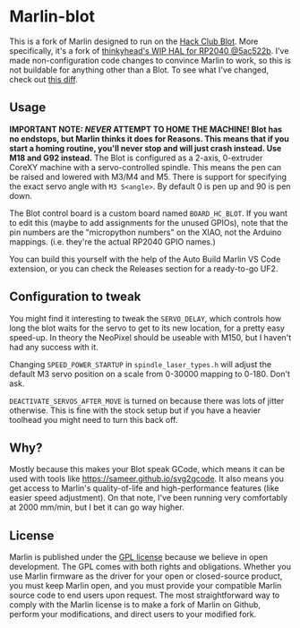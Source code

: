 # Marlin-blot
This is a fork of Marlin designed to run on the [Hack Club Blot](https://blot.hackclub.com). More specifically, it's a fork of [thinkyhead's WIP HAL for RP2040 @5ac522b](https://github.com/thinkyhead/Marlin/commit/5ac522b07955802094096c6e67d391eccea7f40e).
I've made non-configuration code changes to convince Marlin to work, so this is not buildable for anything other than a Blot. To see what I've changed, check out [this diff](https://github.com/thinkyhead/Marlin/compare/bf2_wip_rp2040_skr_pico_PR...rivques:Marlin-blot:6942cb3e0f51ec6c747fb5f91eb4973db3b11e8d).
## Usage
**IMPORTANT NOTE: _NEVER_ ATTEMPT TO HOME THE MACHINE! Blot has no endstops, but Marlin thinks it does for Reasons. This means that if you start a homing routine, you'll never stop and will just crash instead. Use M18 and G92 instead.**
The Blot is configured as a 2-axis, 0-extruder CoreXY machine with a servo-controlled spindle. This means the pen can be raised and lowered with M3/M4 and M5. There is support for specifying the exact servo angle with `M3 S<angle>`. By default 0 is pen up and 90 is pen down.

The Blot control board is a custom board named `BOARD_HC_BLOT`. If you want to edit this (maybe to add assignments for the unused GPIOs), note that the pin numbers are the "micropython numbers" on the XIAO, not the Arduino mappings. (i.e. they're the actual RP2040 GPIO names.)

You can build this yourself with the help of the Auto Build Marlin VS Code extension, or you can check the Releases section for a ready-to-go UF2.

## Configuration to tweak
You might find it interesting to tweak the `SERVO_DELAY`, which controls how long the blot waits for the servo to get to its new location, for a pretty easy speed-up. In theory the NeoPixel should be useable with M150, but I haven't had any success with it.

Changing `SPEED_POWER_STARTUP` in `spindle_laser_types.h` will adjust the default M3 servo position on a scale from 0-30000 mapping to 0-180. Don't ask.

`DEACTIVATE_SERVOS_AFTER_MOVE` is turned on because there was lots of jitter otherwise. This is fine with the stock setup but if you have a heavier toolhead you might need to turn this back off.

## Why?
Mostly because this makes your Blot speak GCode, which means it can be used with tools like https://sameer.github.io/svg2gcode. It also means you get access to Marlin's quality-of-life and high-performance features (like easier speed adjustment). On that note, I've been running very comfortably at 2000 mm/min, but I bet it can go way higher.

## License

Marlin is published under the [GPL license](/LICENSE) because we believe in open development. The GPL comes with both rights and obligations. Whether you use Marlin firmware as the driver for your open or closed-source product, you must keep Marlin open, and you must provide your compatible Marlin source code to end users upon request. The most straightforward way to comply with the Marlin license is to make a fork of Marlin on Github, perform your modifications, and direct users to your modified fork.
